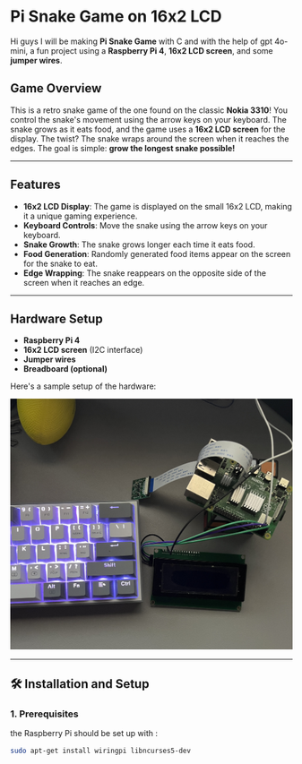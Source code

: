 # Pi Snake Game on 16x2 LCD 

Hi guys I will be making **Pi Snake Game** with C and with the help of gpt 4o-mini, a fun project using a **Raspberry Pi 4**, **16x2 LCD screen**, and some **jumper wires**. 

## Game Overview

This is a retro snake game of the one found on the classic **Nokia 3310**! You control the snake's movement using the arrow keys on your keyboard. The snake grows as it eats food, and the game uses a **16x2 LCD screen** for the display. The twist? The snake wraps around the screen when it reaches the edges. The goal is simple: **grow the longest snake possible!**

---

## Features

- **16x2 LCD Display**: The game is displayed on the small 16x2 LCD, making it a unique gaming experience.
- **Keyboard Controls**: Move the snake using the arrow keys on your keyboard.
- **Snake Growth**: The snake grows longer each time it eats food.
- **Food Generation**: Randomly generated food items appear on the screen for the snake to eat.
- **Edge Wrapping**: The snake reappears on the opposite side of the screen when it reaches an edge.

---

## Hardware Setup

- **Raspberry Pi 4**
- **16x2 LCD screen** (I2C interface)
- **Jumper wires**
- **Breadboard (optional)**

Here's a sample setup of the hardware:

![Hardware Setup](image/hardward.JPG)


---

## 🛠️ Installation and Setup

### 1. Prerequisites

the Raspberry Pi should be  set up with :

```bash
sudo apt-get install wiringpi libncurses5-dev
